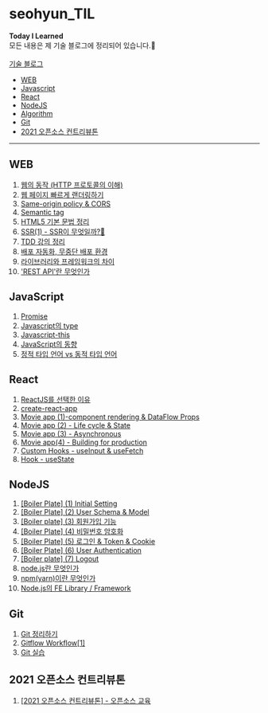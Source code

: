 # seohyun_TIL
**Today I Learned**<br/>
모든 내용은 제 기술 블로그에 정리되어 있습니다.🌷<br/><br/>
[기술 블로그](https://velog.io/@mlsh1112)<br/>


- [WEB](#WEB)
- [Javascript](#Javascript)
- [React](#React)
- [NodeJS](#NodeJS)
- [Algorithm](https://velog.io/@mlsh1112/series/Algorithm)
- [Git](#Git)
- [2021 오픈소스 컨트리뷰톤](#2021-오픈소스-컨트리뷰톤)
* * *

## WEB
1. [웹의 동작 (HTTP 프로토콜의 이해)](https://velog.io/@mlsh1112/%EC%9B%B9%EC%9D%98-%EB%8F%99%EC%9E%91-HTTP-%ED%94%84%EB%A1%9C%ED%86%A0%EC%BD%9C-%EC%9D%B4%ED%95%B4)
2. [웹 페이지 빠르게 랜더링하기](https://velog.io/@mlsh1112/%EC%9B%B9-%ED%8E%98%EC%9D%B4%EC%A7%80-%EB%B9%A0%EB%A5%B4%EA%B2%8C-%EB%9E%9C%EB%8D%94%EB%A7%81%ED%95%98%EA%B8%B0)
3. [Same-origin policy & CORS](https://velog.io/@mlsh1112/Same-origin-policy-CORS)
4. [Semantic tag](https://velog.io/@mlsh1112/Semantic-Tag)
5. [HTML5 기본 문법 정리](https://velog.io/@mlsh1112/HTML5-%EA%B8%B0%EB%B3%B8-%EB%AC%B8%EB%B2%95-%EC%A0%95%EB%A6%AC)
6. [SSR(1) - SSR이 무엇일까?🤔](https://velog.io/@mlsh1112/SSR1-SSR%EC%9D%B4-%EB%AC%B4%EC%97%87%EC%9D%BC%EA%B9%8C)
7. [TDD 강의 정리](https://velog.io/@mlsh1112/TDD-%EA%B0%95%EC%9D%98-%EC%A0%95%EB%A6%AC)
8. [배포 자동화, 무중단 배포 환경](https://velog.io/@mlsh1112/%EB%B0%B0%ED%8F%AC-%EC%9E%90%EB%8F%99%ED%99%94-%EB%AC%B4%EC%A4%91%EB%8B%A8-%EB%B0%B0%ED%8F%AC-%ED%99%98%EA%B2%BD-%EA%B5%AC%EC%B6%95%ED%95%98%EA%B8%B0)
9. [라이브러리와 프레임워크의 차이](https://velog.io/@mlsh1112/Library%EB%9D%BC%EC%9D%B4%EB%B8%8C%EB%9F%AC%EB%A6%AC%EC%99%80-Framework%ED%94%84%EB%A0%88%EC%9E%84%EC%9B%8C%ED%81%AC-%EC%B0%A8%EC%9D%B4)
10. ['REST API'란 무엇인가](https://velog.io/@mlsh1112/REST-API)

## JavaScript
1. [Promise](https://velog.io/@mlsh1112/Promise)
2. [Javascript의 type](https://velog.io/@mlsh1112/Javascript%EC%9D%98-type)
3. [Javascript-this](https://velog.io/@mlsh1112/Javascript-this)
4. [JavaScript의 동향](https://velog.io/@mlsh1112/JavaScript%EC%9D%98-%EB%8F%99%ED%96%A5)
5. [정적 타입 언어 vs 동적 타입 언어](https://velog.io/@mlsh1112/%EC%A0%95%EC%A0%81-%ED%83%80%EC%9E%85-%EC%96%B8%EC%96%B4-vs-%EB%8F%99%EC%A0%81-%ED%83%80%EC%9E%85-%EC%96%B8%EC%96%B4)


## React
1. [ReactJS를 선택한 이유](https://velog.io/@mlsh1112/React-ReactJS%EB%A5%BC-%EC%84%A0%ED%83%9D%ED%95%9C-%EC%9D%B4%EC%9C%A0)
2. [create-react-app](https://velog.io/@mlsh1112/React-Create-react-app)
3. [Movie app (1)-component rendering & DataFlow Props](https://velog.io/@mlsh1112/React-Movie-app-1-component-rendering-DataFlow-Props)
4. [Movie app (2) - Life cycle & State](https://velog.io/@mlsh1112/React-Movie-app-2)
5. [Movie app (3) - Asynchronous](https://velog.io/@mlsh1112/React-Movie-app-3-Asynchronous)
6. [Movie app(4) - Building for production](https://velog.io/@mlsh1112/React-Movie-app4-Building-for-production)
7. [Custom Hooks - useInput & useFetch](https://velog.io/@mlsh1112/React-Custom-Hooks-useInput-useFetch)
8. [Hook - useState](https://velog.io/@mlsh1112/React-Hook-useState)

## NodeJS
1. [[Boiler Plate] (1) Initial Setting](https://velog.io/@mlsh1112/Boiler-Plate-1-Initial-Setting)
2. [[Boiler Plate] (2) User Schema & Model](https://velog.io/@mlsh1112/Boiler-Plate-2-User-Schema-Model)
3. [[Boiler plate] (3) 회원가입 기능](https://velog.io/@mlsh1112/Boiler-plate-3-%ED%9A%8C%EC%9B%90%EA%B0%80%EC%9E%85-%EA%B8%B0%EB%8A%A5)
4. [[Boiler Plate] (4) 비밀번호 암호화](https://velog.io/@mlsh1112/Boiler-Plate-4-%EB%B9%84%EB%B0%80%EB%B2%88%ED%98%B8-%EC%95%94%ED%98%B8%ED%99%94)
5. [[Boiler Plate] (5) 로그인 & Token & Cookie](https://velog.io/@mlsh1112/Boiler-Plate-5-%EB%A1%9C%EA%B7%B8%EC%9D%B8)
6. [[Boiler Plate] (6) User Authentication](https://velog.io/@mlsh1112/Boiler-Plate-6-User-Authentication)
7. [[Boiler plate] (7) Logout](https://velog.io/@mlsh1112/Boiler-plate-7-Logout)
8. [node.js란 무엇인가](https://velog.io/@mlsh1112/node.js%EB%9E%80-%EB%AC%B4%EC%97%87%EC%9D%B8%EA%B0%80)
9. [npm(yarn)이란 무엇인가](https://velog.io/@mlsh1112/npmyarn%EC%9D%B4%EB%9E%80-%EB%AC%B4%EC%97%87%EC%9D%B8%EA%B0%80)
10. [Node.js의 FE Library / Framework](https://velog.io/@mlsh1112/Node.js%EC%9D%98-FE-Library-Framework)

## Git
1. [Git 정리하기](https://velog.io/@mlsh1112/Git-%EC%A0%95%EB%A6%AC%ED%95%98%EA%B8%B0)
2. [Gitflow Workflow[1]](https://velog.io/@mlsh1112/Gitflow-Workflow)
3. [Git 실습](https://velog.io/@mlsh1112/2021-%EC%98%A4%ED%94%88%EC%86%8C%EC%8A%A4-%EC%BB%A8%ED%8A%B8%EB%A6%AC%EB%B7%B0%ED%86%A4-%EC%98%A4%ED%94%88%EC%86%8C%EC%8A%A4-%EA%B8%B0%EB%B3%B8-%EA%B5%90%EC%9C%A1)

## 2021 오픈소스 컨트리뷰톤
1. [[2021 오픈소스 컨트리뷰톤] - 오픈소스 교육](https://velog.io/@mlsh1112/2021-%EC%98%A4%ED%94%88%EC%86%8C%EC%8A%A4-%EC%BB%A8%ED%8A%B8%EB%A6%AC%EB%B7%B0%ED%86%A4-%EC%98%A4%ED%94%88%EC%86%8C%EC%8A%A4-%EA%B8%B0%EB%B3%B8-%EA%B5%90%EC%9C%A1)
